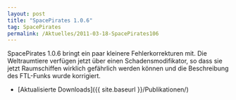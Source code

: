 ```yaml
---
layout: post
title: "SpacePirates 1.0.6"
tag: SpacePirates
permalink: /Aktuelles/2011-03-18-SpacePirates106
---
```



SpacePirates 1.0.6 bringt ein paar kleinere Fehlerkorrekturen mit. Die Weltraumtiere verfügen jetzt über einen Schadensmodifikator, so dass sie jetzt Raumschiffen wirklich gefährlich werden können und die Beschreibung des FTL-Funks wurde korrigiert.

- [Aktualisierte Downloads]({{ site.baseurl }}/Publikationen/)
